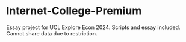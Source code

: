 # Internet-College-Premium
Essay project for UCL Explore Econ 2024. Scripts and essay included. Cannot share data due to restriction.
